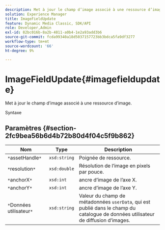 ```yaml
---
description: Met à jour le champ d’image associé à une ressource d’image.
solution: Experience Manager
title: ImageFieldUpdate
feature: Dynamic Media Classic, SDK/API
role: Developer,Admin
exl-id: 82bc016b-8a2b-4811-a0b4-1e2a93add3b6
source-git-commit: fcda99340a18d5037157723bb3bdca5fa9df3277
workflow-type: tm+mt
source-wordcount: '66'
ht-degree: 9%

---
```


# ImageFieldUpdate{#imagefieldupdate}

Met à jour le champ d’image associé à une ressource d’image.

Syntaxe

## Paramètres {#section-2fc9bea56b6d4b72b80d4f04c5f9b862}

| Nom | Type | Description |
|---|---|---|
| `*`assetHandle`*` | `xsd:string` | Poignée de ressource. |
| `*`resolution`*` | `xsd:double` | Résolution de l’image en pixels par pouce. |
| `*`anchorX`*` | `xsd:int` | ancre d’image de l’axe X. |
| `*`anchorY`*` | `xsd:int` | ancre d’image de l’axe Y. |
| `*`Données utilisateur`*` | `xsd:string` | Valeur du champ de métadonnées `userData`, qui est publié dans le champ du catalogue de données utilisateur de diffusion d’images. |
